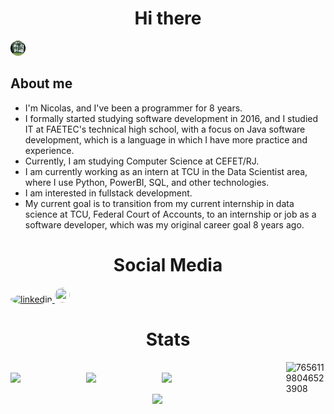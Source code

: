 <h1 align="center"> Hi there  </h1>

<img src="/githubBanner.svg" style="height: 1.5rem; width: 1.5rem; background-color: #fff; border-radius: 50%;">


## About me
+ I'm Nicolas, and I've been a programmer for 8 years.
+ I formally started studying software development in 2016, and I studied IT at FAETEC's technical high school, with a focus on Java software development, which is a language in which I have more practice and experience.
+ Currently, I am studying Computer Science at CEFET/RJ.
+ I am currently working as an intern at TCU in the Data Scientist area, where I use Python, PowerBI, SQL, and other technologies.
+ I am interested in fullstack development.
+ My current goal is to transition from my current internship in data science at TCU, Federal Court of Accounts, to an internship or job as a software developer, which was my original career goal 8 years ago.
<!--
+ Additionally, I am a part-time fullstack developer at BetaBit, where I work with React, NestJS, NodeJS, Typescript, PostgreSQL, AWS, and other technologies.
-->

<h1 align="center"> Social Media </h1>
<div style="justify-content: center;">
<a target="_blank" href="https://www.linkedin.com/in/nicolas-vycas/">
<img src="https://img.icons8.com/color/48/000000/linkedin.png" alt="linkedin" style="height: 1.5rem; width: 1.5rem; background-color: #fff; border-radius: 50%;"> </a>
<a target="_blank" href="https://twitter.com/NicolasVycas"> <img src="https://img.icons8.com/color/48/000000/twitter.png"style="height: 1.5rem; width: 1.5rem; background-color: #fff; border-radius: 50%;"> </a>
</div>

<h1 align="center"> Stats </h1>
<div style="display: flex; align-items: center; justify-content: center;">
    <img width="45%" align="right" src="https://spotify-recently-played-readme.vercel.app/api?user=12152275299">
    <img width="45%" align="left"
        src="https://github-readme-stats.vercel.app/api/?username=tomast1337&count_private=true&theme=highcontrast&showicons=true&include_all_commits=true&hide_border=true">
    <img width="45%" align="left"
        src="https://github-readme-stats.vercel.app/api/top-langs/?username=tomast1337&layout=compact&theme=highcontrast&langs_count=10&hide_border=true">
    <a href="https://steamcommunity.com/id/CattleDecapitation/" target="_blank"><img align="right" width="45%"  src="http://steam.mmosvc.com/76561198046523908/v1.png" alt="76561198046523908" /></a>
</div>

<div style="display: flex; align-items: center; justify-content: center; bottom: 0;">
    <img width="10%" align="right"
        src="https://visitor-badge.glitch.me/badge?page_id=tomast1337&left_color=black&right_color=black">
</div>



<!--
<div style="display: flex; align-items: center; justify-content: center;">
<a hred="https://user-badge.committers.top/brazil/tomast1337">
<img src="https://user-badge.committers.top/brazil/tomast1337.svg"/>
</a>
</div>
-->
